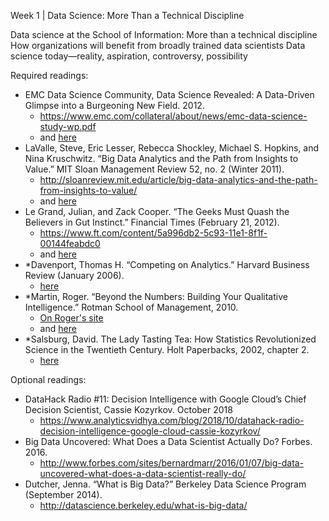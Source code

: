Week 1 | Data Science: More Than a Technical Discipline

Data science at the School of Information: More than a technical discipline
How organizations will benefit from broadly trained data scientists
Data science today—reality, aspiration, controversy, possibility

Required readings:
* EMC Data Science Community, Data Science Revealed: A Data-Driven Glimpse into a Burgeoning New Field. 2012.
  * https://www.emc.com/collateral/about/news/emc-data-science-study-wp.pdf
  * and [here](./emc-data-science-study-wp.pdf)
* LaValle, Steve, Eric Lesser, Rebecca Shockley, Michael S. Hopkins, and Nina Kruschwitz. “Big Data Analytics and the Path from Insights to Value.” MIT Sloan Management Review 52, no. 2 (Winter 2011).
  * http://sloanreview.mit.edu/article/big-data-analytics-and-the-path-from-insights-to-value/
  * and [here](./Big%20Data%2C%20Analytics%20and%20the%20Path%20From%20Insights%20to%20Value.pdf)
* Le Grand, Julian, and Zack Cooper. “The Geeks Must Quash the Believers in Gut Instinct.” Financial Times (February 21, 2012).
  * https://www.ft.com/content/5a996db2-5c93-11e1-8f1f-00144feabdc0
  * and [here](./The%20geeks%20must%20quash%20the%20believers%20in%20gut%20instinct%20%7C%20Financial%20Times.pdf)
* *Davenport, Thomas H. “Competing on Analytics.” Harvard Business Review (January 2006).
  * [here](./COMPETING%20ON%20ANALYTICS.pdf)
* *Martin, Roger. “Beyond the Numbers: Building Your Qualitative Intelligence.” Rotman School of Management, 2010.
  * [On Roger's site](https://rogerlmartin.com/docs/default-source/Articles/business-design/rotman_spring_10_beyond_the_numbers)
  * and [here](./rotman_spring_10_beyond_the_numbers.pdf)
* *Salsburg, David. The Lady Tasting Tea: How Statistics Revolutionized Science in the Twentieth Century. Holt Paperbacks, 2002, chapter 2.
  * [here](https://books.google.com/books?id=i6caLgqCyYEC&pg=PA9&dq=isbn:0716741067&source=gbs_toc_r&cad=4#v=onepage&q&f=false)

Optional readings:
* DataHack Radio #11: Decision Intelligence with Google Cloud’s Chief Decision Scientist, Cassie Kozyrkov. October 2018
  * https://www.analyticsvidhya.com/blog/2018/10/datahack-radio-decision-intelligence-google-cloud-cassie-kozyrkov/
* Big Data Uncovered: What Does a Data Scientist Actually Do? Forbes. 2016.
  * http://www.forbes.com/sites/bernardmarr/2016/01/07/big-data-uncovered-what-does-a-data-scientist-really-do/
* Dutcher, Jenna. “What is Big Data?” Berkeley Data Science Program (September 2014).
  * http://datascience.berkeley.edu/what-is-big-data/
